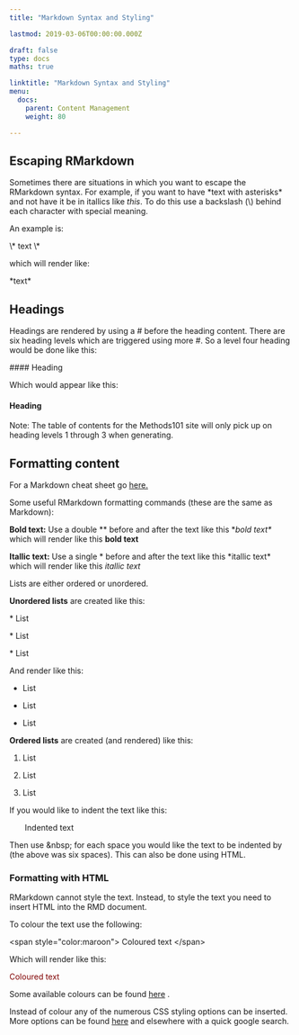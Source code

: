 ```yaml
---
title: "Markdown Syntax and Styling"

lastmod: 2019-03-06T00:00:00.000Z

draft: false
type: docs
maths: true	

linktitle: "Markdown Syntax and Styling"
menu:
  docs:
    parent: Content Management
    weight: 80

---
```

 
## Escaping RMarkdown

Sometimes there are situations in which you want to escape the RMarkdown syntax. For example, if you want to have \*text with asterisks\* and not have it be in itallics like *this*. To do this use a backslash (\\) behind each character with special meaning. 

An example is:

\\\* text \\\*

which will render like:

\*text\*

## Headings

Headings are rendered by using a # before the heading content. There are six heading levels which are triggered using more #. So a level four heading would be done like this:

\#### Heading

Which would appear like this:

#### Heading

Note: The table of contents for the Methods101 site will only pick up on heading levels 1 through 3 when generating.

## Formatting content

For a Markdown cheat sheet go [here.](https://www.markdownguide.org/cheat-sheet/) 

Some useful RMarkdown formatting commands (these are the same as Markdown):

**Bold text:** Use a double ** before and after the text like this \**bold text\** which will render like this **bold text**

**Itallic text:** Use a single * before and after the text like this \*itallic text\* which will render like this *itallic text*

Lists are either ordered or unordered. 

**Unordered lists** are created like this:

\* List

\* List

\* List

And render like this:

* List

* List

* List

**Ordered lists** are created (and rendered) like this:

1. List

2. List

3. List

If you would like to indent the text like this:

&nbsp;&nbsp;&nbsp;&nbsp;&nbsp;&nbsp; Indented text

Then use \&nbsp; for each space you would like the text to be indented by (the above was six spaces). This can also be done using HTML.

### Formatting with HTML

RMarkdown cannot style the text. Instead, to style the text you need to insert HTML into the RMD document. 

To colour the text use the following:

\<span style="color:maroon"> Coloured text \</span> 

Which will render like this:

<span style=color:maroon> Coloured text </span> 

Some available colours can be found [here](https://www.w3schools.com/colors/colors_names.asp) .

Instead of colour any of the numerous CSS styling options can be inserted. More options can be found [here](https://www.w3schools.com/css/css_text.asp) and elsewhere with a quick google search.